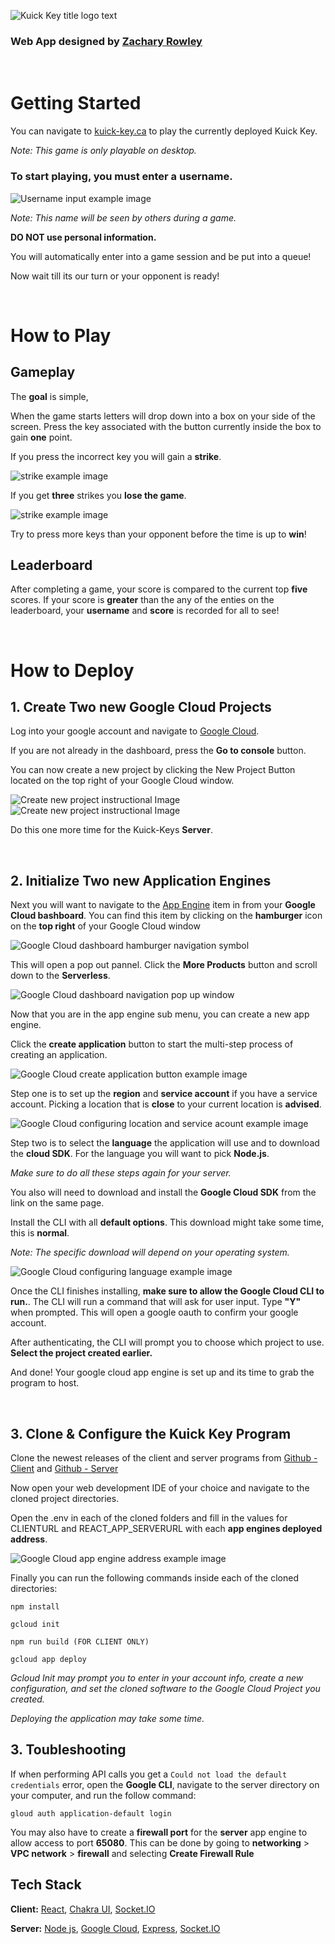 ![Kuick Key title logo text](./public/README/kuick_Key_Title_Readme.png)

### Web App designed by [Zachary Rowley](https://www.portfolio2000.ca)

<br />

# Getting Started

You can navigate to [kuick-key.ca](https://kuick-key.ca) to play the currently deployed Kuick Key.

*Note: This game is only playable on desktop.*


### To start playing, you must enter a username.
![Username input example image](./public/README/example_Username.png)

*Note: This name will be seen by others during a game.*

**DO NOT use personal information.**

You will automatically enter into a game session and be put into a queue!

Now wait till its our turn or your opponent is ready!

<br />


# How to Play

## Gameplay

The **goal** is simple, 

When the game starts letters will drop down into a box on your side of the screen. Press the key associated with the button currently inside the box to gain **one** point.

If you press the incorrect key you will gain a **strike**. 

![strike example image](./public/README/example_Strikes_Empty.png)

If you get **three** strikes you **lose the game**.

![strike example image](./public/README/example_Strikes.png)

Try to press more keys than your opponent before the time is up to **win**!

## Leaderboard

After completing a game, your score is compared to the current top **five** scores. If your score is **greater** than the any of the enties on the leaderboard, your **username** and **score** is recorded for all to see!

<br />

# How to Deploy

## 1. Create Two new Google Cloud Projects

Log into your google account and navigate to [Google Cloud](https://cloud.google.com).

If you are not already in the dashboard, press the **Go to console** button.

You can now create a new project by clicking the New Project Button located on the top right of your Google Cloud window.

![Create new project instructional Image](./public/README/Installation_Steps/1newProject.png)
![Create new project instructional Image](./public/README/Installation_Steps/2newProject.png)

Do this one more time for the Kuick-Keys **Server**.

<br />

## 2. Initialize Two new Application Engines

Next you will want to navigate to the [App Engine](https://console.cloud.google.com/appengine/start) item in from your **Google Cloud bashboard**. You can find this item by clicking on the **hamburger** icon on the **top right** of your Google Cloud window

![Google Cloud dashboard hamburger navigation symbol](./public/README/Installation_Steps/1findAppEngine.png)

This will open a pop out pannel. Click the **More Products** button and scroll down to the **Serverless**.

![Google Cloud dashboard navigation pop up window](./public/README/Installation_Steps/2findAppEngine.png)

Now that you are in the app engine sub menu, you can create a new app engine.

Click the **create application** button to start the multi-step process of creating an application.

![Google Cloud create application button example image ](./public/README/Installation_Steps/1appEngine.png)

Step one is to set up the **region** and **service account** if you have a service account. Picking a location that is **close** to your current location is **advised**.

![Google Cloud configuring location and service acount example image](./public/README/Installation_Steps/1configureApplication.png)


Step two is to select the **language** the application will use and to download the **cloud SDK**. For the language you will want to pick **Node.js**.

*Make sure to do all these steps again for your server.*

You also will need to download and install the **Google Cloud SDK** from the link on the same page. 

Install the CLI with all **default options**. This download might take some time, this is **normal**.

*Note: The specific download will depend on your operating system.*

![Google Cloud configuring language example image](./public/README/Installation_Steps/2configureApplication.png)

Once the CLI finishes installing, **make sure to allow the Google Cloud CLI to run.**. The CLI will run a command that will ask for user input. Type **"Y"** when prompted. This will open a google oauth to confirm your google account. 

After authenticating, the CLI will prompt you to choose which project to use. **Select the project created earlier.** 

And done! Your google cloud app engine is set up and its time to grab the program to host.

<br />

## 3. Clone & Configure the Kuick Key Program

Clone the newest releases of the client and server programs from [Github - Client](https://github.com/SabishiiMe/kuick-key.git) and [Github - Server](https://github.com/SabishiiMe/Kuick-Key-Server.git)

Now open your web development IDE of your choice and navigate to the cloned project directories.

Open the .env in each of the cloned folders and fill in the values for CLIENTURL and REACT_APP_SERVERURL with each **app engines deployed address**.

![Google Cloud app engine address example image](./public/README/Installation_Steps/1clone.png)


Finally you can run the following commands inside each of the cloned directories:

```
npm install

gcloud init

npm run build (FOR CLIENT ONLY)

gcloud app deploy
```

*Gcloud Init may prompt you to enter in your account info, create a new configuration, and set the cloned software to the Google Cloud Project you created.*

*Deploying the application may take some time.*


## 3. Toubleshooting

If when performing API calls you get a ```Could not load the default credentials``` error, open the **Google CLI**, navigate to the server directory on your computer, and run the follow command:
``` 
gloud auth application-default login
``` 

You may also have to create a **firewall port** for the **server** app engine to allow access to port **65080**. This can be done by going to **networking** > **VPC network** > **firewall** and selecting **Create Firewall Rule** 

## Tech Stack

**Client:** [React](https://react.dev), [Chakra UI](https://chakra-ui.com), [Socket.IO](https://socket.io)

**Server:** [Node js](https://nodejs.org/en), [Google Cloud](https://cloud.google.com), [Express](https://expressjs.com), [Socket.IO](https://socket.io)
